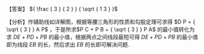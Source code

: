 【答案】 ${ \frac { 3 } { 2 } } { \sqrt { 1 3 } }$

【分析】作辅助线如详解图，根据等腰三角形的性质和勾股定理可求得 $D P = { \sqrt { 3 } } A P$ ，于是所求$P C + P B + { \sqrt { 3 } } P A$ 的最小值转化为求 $D E + P D + P B$ 的最小值，根据两点之间线段最短可得 $D E + P D + P B$ 的最小值即为线段 $E B$ 的长，然后求出 $E B$ 的长即可解决问题.
